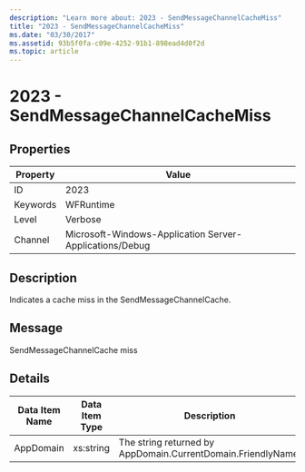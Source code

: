 ```yaml
---
description: "Learn more about: 2023 - SendMessageChannelCacheMiss"
title: "2023 - SendMessageChannelCacheMiss"
ms.date: "03/30/2017"
ms.assetid: 93b5f0fa-c09e-4252-91b1-898ead4d0f2d
ms.topic: article
---
```

# 2023 - SendMessageChannelCacheMiss

## Properties

| Property | Value |
| - | - |
|ID|2023|  
|Keywords|WFRuntime|  
|Level|Verbose|  
|Channel|Microsoft-Windows-Application Server-Applications/Debug|  
  
## Description  

 Indicates a cache miss in the SendMessageChannelCache.  
  
## Message  

 SendMessageChannelCache miss  
  
## Details  
  
|Data Item Name|Data Item Type|Description|  
|--------------------|--------------------|-----------------|  
|AppDomain|xs:string|The string returned by AppDomain.CurrentDomain.FriendlyName.|

